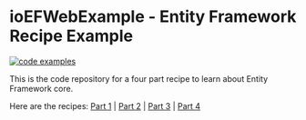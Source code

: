 # ioEFWebExample - Entity Framework Recipe Example

[![code examples](https://iorecipes.com/c/ef-core-4-part-example/repo-badge#a)](https://iorecipes.com/c/ef-core-4-part-example)

This is the code repository for a four part recipe to learn about Entity Framework core. 

Here are the recipes: [Part 1][p1] | [Part 2][p2] | [Part 3][p3] | [Part 4][p4]

[p1]: https://iorecipes.com/r/ef-core-code-first-web-api-part-1---setting-u
[p2]: https://iorecipes.com/r/ef-core-code-first-web-api-part-2---create-th
[p3]: https://iorecipes.com/r/ef-core-code-first-web-api-part-3---one-to-ma
[p4]: https://iorecipes.com/r/ef-core-code-first-web-api-part-4--many-to-ma
